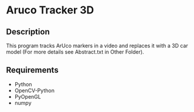 # Aruco Tracker 3D
## Description
This program tracks ArUco markers in a video and replaces it with a 3D car model (For more details see Abstract.txt in Other Folder).
## Requirements
- Python
- OpenCV-Python
- PyOpenGL
- numpy